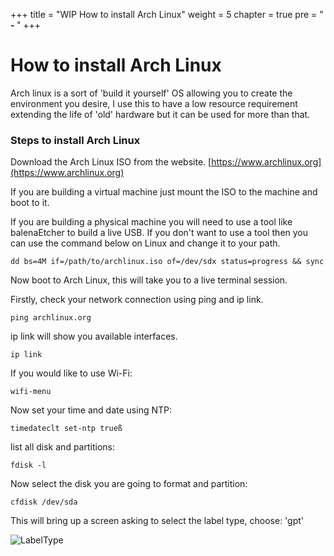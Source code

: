 +++
title = "WIP How to install Arch Linux"
weight = 5
chapter = true
pre = "<b> - </b>"
+++

# How to install Arch Linux

Arch linux is a sort of 'build it yourself' OS allowing you to create the environment you desire, I use this to have a low resource requirement extending the life of 'old' hardware but it can be used for more than that.

### Steps to install Arch Linux

Download the Arch Linux ISO from the website.
[https://www.archlinux.org](https://www.archlinux.org)

If you are building a virtual machine just mount the ISO to the machine and boot to it.

If you are building a physical machine you will need to use a tool like balenaEtcher to build a live USB.
If you don't want to use a tool then you can use the command below on Linux and change it to your path.

```
dd bs=4M if=/path/to/archlinux.iso of=/dev/sdx status=progress && sync
```

Now boot to Arch Linux, this will take you to a live terminal session.

Firstly, check your network connection using ping and ip link.

```
ping archlinux.org
```

ip link will show you available interfaces.
```
ip link
```

If you would like to use Wi-Fi:
```
wifi-menu
```

Now set your time and date using NTP:

```
timedateclt set-ntp trueß
```

list all disk and partitions:

```
fdisk -l
```

Now select the disk you are going to format and partition:

```
cfdisk /dev/sda
```
This will bring up a screen asking to select the label type, choose: 'gpt'

![LabelType](/images/archinstall/labeltype.png)